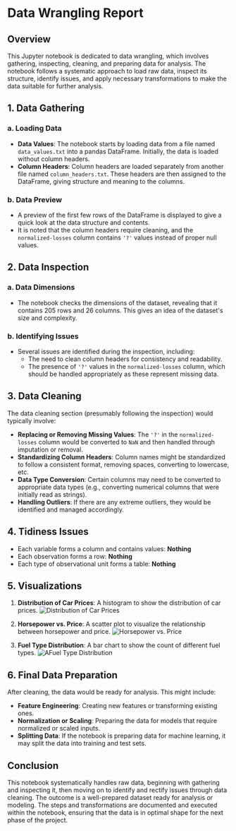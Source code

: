 
# Data Wrangling Report

## Overview

This Jupyter notebook is dedicated to data wrangling, which involves gathering, inspecting, cleaning, and preparing data for analysis. The notebook follows a systematic approach to load raw data, inspect its structure, identify issues, and apply necessary transformations to make the data suitable for further analysis.

## 1. Data Gathering

### a. Loading Data
- **Data Values**: The notebook starts by loading data from a file named `data_values.txt` into a pandas DataFrame. Initially, the data is loaded without column headers.
- **Column Headers**: Column headers are loaded separately from another file named `column_headers.txt`. These headers are then assigned to the DataFrame, giving structure and meaning to the columns.

### b. Data Preview
- A preview of the first few rows of the DataFrame is displayed to give a quick look at the data structure and contents.
- It is noted that the column headers require cleaning, and the `normalized-losses` column contains `'?'` values instead of proper null values.

## 2. Data Inspection

### a. Data Dimensions
- The notebook checks the dimensions of the dataset, revealing that it contains 205 rows and 26 columns. This gives an idea of the dataset's size and complexity.

### b. Identifying Issues
- Several issues are identified during the inspection, including:
  - The need to clean column headers for consistency and readability.
  - The presence of `'?'` values in the `normalized-losses` column, which should be handled appropriately as these represent missing data.

## 3. Data Cleaning

The data cleaning section (presumably following the inspection) would typically involve:
- **Replacing or Removing Missing Values**: The `'?'` in the `normalized-losses` column would be converted to `NaN` and then handled through imputation or removal.
- **Standardizing Column Headers**: Column names might be standardized to follow a consistent format, removing spaces, converting to lowercase, etc.
- **Data Type Conversion**: Certain columns may need to be converted to appropriate data types (e.g., converting numerical columns that were initially read as strings).
- **Handling Outliers**: If there are any extreme outliers, they would be identified and managed accordingly.

## 4. Tidiness Issues

- Each variable forms a column and contains values: **Nothing**
- Each observation forms a row: **Nothing**
- Each type of observational unit forms a table: **Nothing**

## 5. Visualizations

1. **Distribution of Car Prices**: A histogram to show the distribution of car prices.
![Distribution of Car Prices](/visuals/Distribution%20of%20Car%20Prices.png)

2. **Horsepower vs. Price**: A scatter plot to visualize the relationship between horsepower and price.
![Horsepower vs. Price](/visuals/Horsepower%20vs.%20Price.png)

3. **Fuel Type Distribution**: A bar chart to show the count of different fuel types.
![AFuel Type Distribution](/visuals/Fuel%20Type%20Distribution.png)



## 6. Final Data Preparation

After cleaning, the data would be ready for analysis. This might include:
- **Feature Engineering**: Creating new features or transforming existing ones.
- **Normalization or Scaling**: Preparing the data for models that require normalized or scaled inputs.
- **Splitting Data**: If the notebook is preparing data for machine learning, it may split the data into training and test sets.

## Conclusion

This notebook systematically handles raw data, beginning with gathering and inspecting it, then moving on to identify and rectify issues through data cleaning. The outcome is a well-prepared dataset ready for analysis or modeling. The steps and transformations are documented and executed within the notebook, ensuring that the data is in optimal shape for the next phase of the project.
